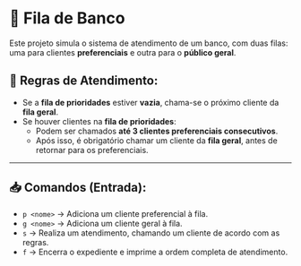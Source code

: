 # 📑 Fila de Banco 

Este projeto simula o sistema de atendimento de um banco, com duas filas: uma para clientes **preferenciais** e outra para o **público geral**.

## 📌 Regras de Atendimento:
- Se a **fila de prioridades** estiver **vazia**, chama-se o próximo cliente da **fila geral**.
- Se houver clientes na **fila de prioridades**:
  - Podem ser chamados **até 3 clientes preferenciais consecutivos**.
  - Após isso, é obrigatório chamar um cliente da **fila geral**, antes de retornar para os preferenciais.

---

## 📥 Comandos (Entrada):

- `p <nome>` → Adiciona um cliente preferencial à fila.
- `g <nome>` → Adiciona um cliente geral à fila.
- `s` → Realiza um atendimento, chamando um cliente de acordo com as regras.
- `f` → Encerra o expediente e imprime a ordem completa de atendimento.

